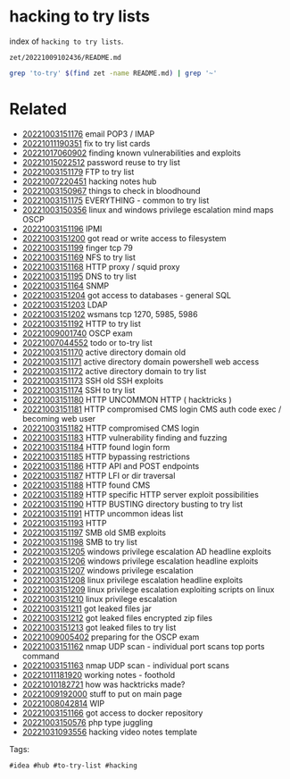 # hacking to try lists

index of `hacking to try lists`.

` zet/20221009102436/README.md `

```bash
grep 'to-try' $(find zet -name README.md) | grep '~'
```

# Related

- [20221003151176](/zet/20221003151176/README.md) email POP3 / IMAP
- [20221011190351](/zet/20221011190351/README.md) fix to try list cards
- [20221017060902](/zet/20221017060902/README.md) finding known vulnerabilities and exploits
- [20221015022512](/zet/20221015022512/README.md) password reuse to try list
- [20221003151179](/zet/20221003151179/README.md) FTP to try list
- [20221007220451](/zet/20221007220451/README.md) hacking notes hub
- [20221003150967](/zet/20221003150967/README.md) things to check in bloodhound
- [20221003151175](/zet/20221003151175/README.md) EVERYTHING - common to try list
- [20221003150356](/zet/20221003150356/README.md) linux and windows privilege escalation mind maps OSCP
- [20221003151196](/zet/20221003151196/README.md) IPMI
- [20221003151200](/zet/20221003151200/README.md) got read or write access to filesystem
- [20221003151199](/zet/20221003151199/README.md) finger tcp 79
- [20221003151169](/zet/20221003151169/README.md) NFS to try list
- [20221003151168](/zet/20221003151168/README.md) HTTP proxy / squid proxy
- [20221003151195](/zet/20221003151195/README.md) DNS to try list
- [20221003151164](/zet/20221003151164/README.md) SNMP
- [20221003151204](/zet/20221003151204/README.md) got access to databases - general SQL
- [20221003151203](/zet/20221003151203/README.md) LDAP
- [20221003151202](/zet/20221003151202/README.md) wsmans tcp 1270, 5985, 5986
- [20221003151192](/zet/20221003151192/README.md) HTTP to try list
- [20221009001740](/zet/20221009001740/README.md) OSCP exam
- [20221007044552](/zet/20221007044552/README.md) todo or to-try list
- [20221003151170](/zet/20221003151170/README.md) active directory domain old
- [20221003151171](/zet/20221003151171/README.md) active directory domain powershell web access
- [20221003151172](/zet/20221003151172/README.md) active directory domain to try list
- [20221003151173](/zet/20221003151173/README.md) SSH old SSH exploits
- [20221003151174](/zet/20221003151174/README.md) SSH to try list
- [20221003151180](/zet/20221003151180/README.md) HTTP UNCOMMON HTTP ( hacktricks )
- [20221003151181](/zet/20221003151181/README.md) HTTP compromised CMS login CMS auth code exec / becoming web user
- [20221003151182](/zet/20221003151182/README.md) HTTP compromised CMS login
- [20221003151183](/zet/20221003151183/README.md) HTTP vulnerability finding and fuzzing
- [20221003151184](/zet/20221003151184/README.md) HTTP found login form
- [20221003151185](/zet/20221003151185/README.md) HTTP bypassing restrictions
- [20221003151186](/zet/20221003151186/README.md) HTTP API and POST endpoints
- [20221003151187](/zet/20221003151187/README.md) HTTP LFI or dir traversal
- [20221003151188](/zet/20221003151188/README.md) HTTP found CMS
- [20221003151189](/zet/20221003151189/README.md) HTTP specific HTTP server exploit possibilities
- [20221003151190](/zet/20221003151190/README.md) HTTP BUSTING directory busting to try list
- [20221003151191](/zet/20221003151191/README.md) HTTP uncommon ideas list
- [20221003151193](/zet/20221003151193/README.md) HTTP
- [20221003151197](/zet/20221003151197/README.md) SMB old SMB exploits
- [20221003151198](/zet/20221003151198/README.md) SMB to try list
- [20221003151205](/zet/20221003151205/README.md) windows privilege escalation AD headline exploits
- [20221003151206](/zet/20221003151206/README.md) windows privilege escalation headline exploits
- [20221003151207](/zet/20221003151207/README.md) windows privilege escalation
- [20221003151208](/zet/20221003151208/README.md) linux privilege escalation headline exploits
- [20221003151209](/zet/20221003151209/README.md) linux privilege escalation exploiting scripts on linux
- [20221003151210](/zet/20221003151210/README.md) linux privilege escalation
- [20221003151211](/zet/20221003151211/README.md) got leaked files jar
- [20221003151212](/zet/20221003151212/README.md) got leaked files encrypted zip files
- [20221003151213](/zet/20221003151213/README.md) got leaked files to try list
- [20221009005402](/zet/20221009005402/README.md) preparing for the OSCP exam
- [20221003151162](/zet/20221003151162/README.md) nmap UDP scan - individual port scans top ports command
- [20221003151163](/zet/20221003151163/README.md) nmap UDP scan - individual port scans
- [20221011181920](/zet/20221011181920/README.md) working notes - foothold
- [20221010182721](/zet/20221010182721/README.md) how was hacktricks made?
- [20221009192000](/zet/20221009192000/README.md) stuff to put on main page
- [20221008042814](/zet/20221008042814/README.md) WIP
- [20221003151166](/zet/20221003151166/README.md) got access to docker repository
- [20221003150576](/zet/20221003150576/README.md) php type juggling
- [20221031093556](/zet/20221031093556/README.md) hacking video notes template

Tags:

    #idea #hub #to-try-list #hacking
